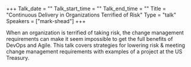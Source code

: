 +++
Talk_date = ""
Talk_start_time = ""
Talk_end_time = ""
Title = "Continuous Delivery in Organizations Terrified of Risk"
Type = "talk"
Speakers = ["mark-shead"]
+++

When an organization is terrified of taking risk, the change management requirements can make it seem impossible to get the full benefits of DevOps and Agile. This talk covers strategies for lowering risk & meeting change management requirements with examples of a project at the US Treasury.
